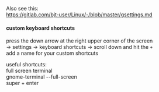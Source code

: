 Also see this:\
https://gitlab.com/bjt-user/Linux/-/blob/master/gsettings.md

#### custom keyboard shortcuts

press the down arrow at the right upper corner of the screen\
-> settings -> keyboard shortcuts -> scroll down and hit the `+`\
add a name for your custom shortcuts

useful shortcuts:\
full screen terminal\
gnome-terminal --full-screen\
super + enter
